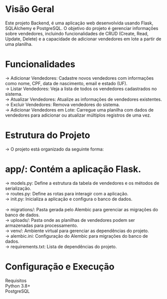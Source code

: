# Visão Geral
Este projeto Backend, é uma aplicação web desenvolvida usando Flask, SQLAlchemy e PostgreSQL. 
O objetivo do projeto é gerenciar informações sobre vendedores, incluindo funcionalidades de CRUD 
(Create, Read, Update, Delete) e a capacidade de adicionar vendedores em lote a partir de uma planilha.

# Funcionalidades
  -> Adicionar Vendedores: Cadastre novos vendedores com informações como nome, CPF, data de nascimento, email e estado (UF).<br>
  -> Listar Vendedores: Veja a lista de todos os vendedores cadastrados no sistema.<br>
  -> Atualizar Vendedores: Atualize as informações de vendedores existentes.<br>
  -> Excluir Vendedores: Remova vendedores do sistema.<br>
  -> Adicionar Vendedores em Lote: Carregue uma planilha com dados de vendedores para adicionar ou atualizar múltiplos registros de uma vez.<br>
  # Estrutura do Projeto<br>
  -> O projeto está organizado da seguinte forma:

# app/: Contém a aplicação Flask.
  -> models.py: Define a estrutura da tabela de vendedores e os métodos de serialização.<br>
  -> routes.py: Define as rotas para interagir com a aplicação.<br>
  -> init.py: Inicializa a aplicação e configura o banco de dados.<br>  
  -> migrations/: Pasta gerada pelo Alembic para gerenciar as migrações do banco de dados.<br>
  -> uploads/: Pasta onde as planilhas de vendedores podem ser armazenadas para processamento.<br>
  -> venv/: Ambiente virtual para gerenciar as dependências do projeto.<br>
  -> alembic.ini: Configuração do Alembic para migrações do banco de dados.<br>
  -> requirements.txt: Lista de dependências do projeto.<br>

# Configuração e Execução
  Requisitos<br>
  Python 3.8+<br>
  PostgreSQL<br>
